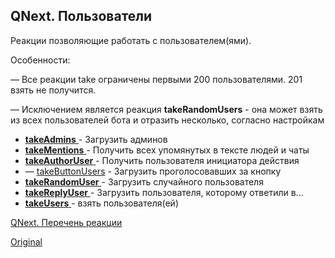 ## QNext. Пользователи



Реакции позволяющие работать с пользователем(ями).





Особенности:

— Все реакции take ограничены первыми 200 пользователями. 201 взять не получится.

— Исключением является реакция **takeRandomUsers** - она может взять из всех пользователей бота и отразить несколько, согласно настройкам


 * [**takeAdmins** ](/docs-test/reactions/takeadmins)- Загрузить админов
 * [**takeMentions** ](/docs-test/reactions/takementions)- Получить всех упомянутых в тексте людей и чаты
 * [**takeAuthorUser** ](/docs-test/reactions/takeauthoruser)- Получить пользователя инициатора действия
 * — [takeButtonUsers](/docs-test/reactions/takebuttonusers) - Загрузить проголосовавших за кнопку
 * [**takeRandomUser** ](/docs-test/reactions/takerandomuser)- Загрузить случайного пользователя
 * [**takeReplyUser** ](/docs-test/reactions/takereplyuser)- Загрузить пользователя, которому ответили в...
 * [**takeUsers** ](/docs-test/reactions/takeusers)- взять пользователя(ей)



[QNext. Перечень реакции](/docs-test/reactions)


  
[Original](https://telegra.ph/QNext-admin-users-about-05-27)